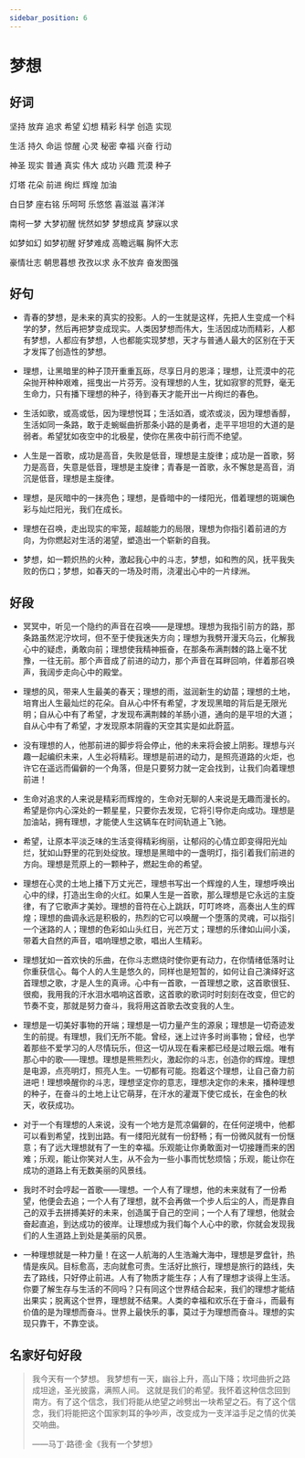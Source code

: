 ```yaml
---
sidebar_position: 6
---
```


# 梦想

## 好词

坚持 放弃 追求 希望 幻想 精彩 科学 创造 实现

生活 持久 命运 惊醒 心灵 秘密 幸福 兴奋 行动

神圣 现实 普通 真实 伟大 成功 兴趣 荒漠 种子

灯塔 花朵 前进 绚烂 辉煌 加油

白日梦 座右铭 乐呵呵 乐悠悠 喜滋滋 喜洋洋

南柯一梦 大梦初醒 恍然如梦 梦想成真 梦寐以求

如梦如幻 如梦初醒 好梦难成 高瞻远瞩 胸怀大志

豪情壮志 朝思暮想 孜孜以求 永不放弃 奋发图强

## 好句

- 青春的梦想，是未来的真实的投影。人的一生就是这样，先把人生变成一个科学的梦，然后再把梦变成现实。人类因梦想而伟大，生活因成功而精彩，人都有梦想，人都应有梦想，人也都能实现梦想，天才与普通人最大的区别在于天才发挥了创造性的梦想。

- 理想，让黑暗里的种子顶开重重瓦砾，尽享日月的恩泽；理想，让荒漠中的花朵抛开种种艰难，摇曳出一片芬芳。没有理想的人生，犹如寂寥的荒野，毫无生命力，只有播下理想的种子，待到春天才能开出一片绚烂的春色。

- 生活如歌，或高或低，因为理想悦耳；生活如酒，或浓或淡，因为理想香醇，生活如同一条路，敢于走蜿蜒曲折那条小路的是勇者，走平平坦坦的大道的是弱者。希望犹如夜空中的北极星，使你在黑夜中前行而不绝望。

- 人生是一首歌，成功是高音，失败是低音，理想是主旋律；成功是一首歌，努力是高音，失意是低音，理想是主旋律；青春是一首歌，永不懈怠是高音，消沉是低音，理想是主旋律。

- 理想，是灰暗中的一抹亮色；理想，是昏暗中的一缕阳光，借着理想的斑斓色彩与灿烂阳光，我们在成长。

- 理想在召唤，走出现实的牢笼，超越能力的局限，理想为你指引着前进的方向，为你燃起对生活的渴望，塑造出一个崭新的自我。

- 梦想，如一颗炽热的火种，激起我心中的斗志，梦想，如和煦的风，抚平我失败的伤口；梦想，如春天的一场及时雨，浇灌出心中的一片绿洲。

## 好段

- 冥冥中，听见一个隐约的声音在召唤——是理想。理想为我指引前方的路，那条路虽然泥泞坎坷，但不至于使我迷失方向；理想为我劈开漫天乌云，化解我心中的疑虑，勇敢向前；理想使我精神振奋，在那条布满荆棘的路上毫不犹豫，一往无前。那个声音成了前进的动力，那个声音在耳畔回响，伴着那召唤声，我阔步走向心中的殿堂。

- 理想的风，带来人生最美的春天；理想的雨，滋润新生的幼苗；理想的土地，培育出人生最灿烂的花朵。自从心中怀有希望，才发现黑暗的背后是无限光明；自从心中有了希望，才发现布满荆棘的羊肠小道，通向的是平坦的大道；自从心中有了希望，才发现原本阴霾的天空其实是如此蔚蓝。

- 没有理想的人，他那前进的脚步将会停止，他的未来将会披上阴影。理想与兴趣一起编织未来，人生必将精彩。理想是前进的动力，是照亮道路的火炬，也许它在遥远而偏僻的一个角落，但是只要努力就一定会找到，让我们向着理想前进！
- 生命对追求的人来说是精彩而辉煌的，生命对无聊的人来说是无趣而漫长的。希望是你内心深处的一颗星星，只要你去发现，它将引导你走向成功。理想是加油站，拥有理想，才能使人生这辆车在时间轨道上飞驰。

- 希望，让原本平淡乏味的生活变得精彩绚丽，让郁闷的心情立即变得阳光灿烂，犹如山野里的花到处绽放。理想是黑暗中的一盏明灯，指引着我们前进的方向。理想是荒原上的一颗种子，燃起生命的希望。

- 理想在心灵的土地上播下万丈光芒，理想书写出一个辉煌的人生，理想呼唤出心中的绿，打造出生命的火红。如果人生是一首歌，那么理想是它永远的主旋律，有了它歌声才美妙。理想的音符在心上跳跃，叮叮咚咚，高奏出人生的辉煌；理想的曲调永远是积极的，热烈的它可以唤醒一个堕落的灵魂，可以指引一个迷路的人；理想的色彩如山头红日，光芒万丈；理想的乐律如山间小溪，带着大自然的声音，唱响理想之歌，唱出人生精彩。

- 理想犹如一首欢快的乐曲，在你斗志燃烧时使你更有动力，在你情绪低落时让你重获信心。每个人的人生是悠久的，同样也是短暂的，如何让自己演绎好这首理想之歌，才是人生的真谛。心中有一首歌，一首理想之歌，这首歌很狂、很痴，我用我的汗水泪水唱响这首歌，这首歌的歌词时时刻刻在改变，但它的节奏不变，那就是努力奋斗，我将用这首歌去改变我的人生。

- 理想是一切美好事物的开端；理想是一切力量产生的源泉；理想是一切奇迹发生的前提。有理想，我们无所不能。曾经，迷上过许多时尚事物；曾经，也学着那些不爱学习的人尽情玩乐，但这一切从现在看来都已经是过眼云烟。唯有那心中的歌——理想。理想是熊熊烈火，激起你的斗志，创造你的辉煌。理想是电源，点亮明灯，照亮人生。一切都有可能。抱着这个理想，让自己奋力前进吧！理想唤醒你的斗志，理想坚定你的意志，理想决定你的未来，播种理想的种子，在奋斗的土地上让它萌芽，在汗水的灌溉下使它成长，在金色的秋天，收获成功。

- 对于一个有理想的人来说，没有一个地方是荒凉偏僻的，在任何逆境中，他都可以看到希望，找到出路。有一缕阳光就有一份舒畅；有一份微风就有一份惬意；有了远大理想就有了一生的幸福。乐观能让你勇敢面对一切接踵而来的困难；乐观，能让你笑对人生，从不会为一些小事而忧愁烦恼；乐观，能让你在成功的道路上有无数美丽的风景线。
- 我时不时会哼起一首歌——理想。一个人有了理想，他的未来就有了一份希望，他便会去追；一个人有了理想，就不会再做一个步人后尘的人，而是靠自己的双手去拼搏美好的未来，创造属于自己的空间；一个人有了理想，他就会奋起直追，到达成功的彼岸。让理想成为我们每个人心中的歌，你就会发现我们的人生道路上到处是美丽的风景。

- 一种理想就是一种力量！在这一人航海的人生浩瀚大海中，理想是罗盘针，热情是疾风。目标愈高，志向就愈可贵。生活好比旅行，理想是旅行的路线，失去了路线，只好停止前进。人有了物质才能生存；人有了理想才谈得上生活。你要了解生存与生活的不同吗？只有同这个世界结合起来，我们的理想才能结出果实；脱离这个世界，理想就不结果。人类的幸福和欢乐在于奋斗，而最有价值的是为理想而奋斗。世界上最快乐的事，莫过于为理想而奋斗。理想的实现只靠干，不靠空谈。

## 名家好句好段

> 我今天有一个梦想。
> 我梦想有一天，幽谷上升，高山下降；坎坷曲折之路成坦途，圣光披露，满照人间。
> 这就是我们的希望。我怀着这种信念回到南方。有了这个信念，我们将能从绝望之岭劈出一块希望之石。有了这个信念，我们将能把这个国家刺耳的争吵声，改变成为一支洋溢手足之情的优美交响曲。
>
> ——马丁·路德·金《我有一个梦想》
